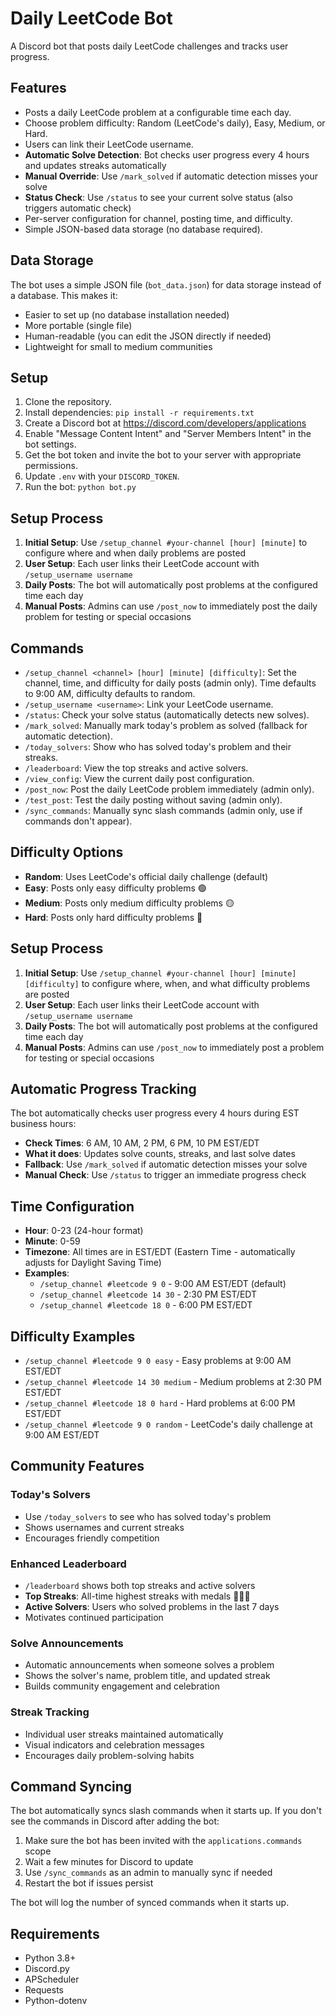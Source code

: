 # Daily LeetCode Bot

A Discord bot that posts daily LeetCode challenges and tracks user progress.

## Features

- Posts a daily LeetCode problem at a configurable time each day.
- Choose problem difficulty: Random (LeetCode's daily), Easy, Medium, or Hard.
- Users can link their LeetCode username.
- **Automatic Solve Detection**: Bot checks user progress every 4 hours and updates streaks automatically
- **Manual Override**: Use `/mark_solved` if automatic detection misses your solve
- **Status Check**: Use `/status` to see your current solve status (also triggers automatic check)
- Per-server configuration for channel, posting time, and difficulty.
- Simple JSON-based data storage (no database required).

## Data Storage

The bot uses a simple JSON file (`bot_data.json`) for data storage instead of a database. This makes it:

- Easier to set up (no database installation needed)
- More portable (single file)
- Human-readable (you can edit the JSON directly if needed)
- Lightweight for small to medium communities

## Setup

1. Clone the repository.
2. Install dependencies: `pip install -r requirements.txt`
3. Create a Discord bot at https://discord.com/developers/applications
4. Enable "Message Content Intent" and "Server Members Intent" in the bot settings.
5. Get the bot token and invite the bot to your server with appropriate permissions.
6. Update `.env` with your `DISCORD_TOKEN`.
7. Run the bot: `python bot.py`

## Setup Process

1. **Initial Setup**: Use `/setup_channel #your-channel [hour] [minute]` to configure where and when daily problems are posted
2. **User Setup**: Each user links their LeetCode account with `/setup_username username`
3. **Daily Posts**: The bot will automatically post problems at the configured time each day
4. **Manual Posts**: Admins can use `/post_now` to immediately post the daily problem for testing or special occasions

## Commands

- `/setup_channel <channel> [hour] [minute] [difficulty]`: Set the channel, time, and difficulty for daily posts (admin only). Time defaults to 9:00 AM, difficulty defaults to random.
- `/setup_username <username>`: Link your LeetCode username.
- `/status`: Check your solve status (automatically detects new solves).
- `/mark_solved`: Manually mark today's problem as solved (fallback for automatic detection).
- `/today_solvers`: Show who has solved today's problem and their streaks.
- `/leaderboard`: View the top streaks and active solvers.
- `/view_config`: View the current daily post configuration.
- `/post_now`: Post the daily LeetCode problem immediately (admin only).
- `/test_post`: Test the daily posting without saving (admin only).
- `/sync_commands`: Manually sync slash commands (admin only, use if commands don't appear).

## Difficulty Options

- **Random**: Uses LeetCode's official daily challenge (default)
- **Easy**: Posts only easy difficulty problems 🟢
- **Medium**: Posts only medium difficulty problems 🟡
- **Hard**: Posts only hard difficulty problems 🔴

## Setup Process

1. **Initial Setup**: Use `/setup_channel #your-channel [hour] [minute] [difficulty]` to configure where, when, and what difficulty problems are posted
2. **User Setup**: Each user links their LeetCode account with `/setup_username username`
3. **Daily Posts**: The bot will automatically post problems at the configured time each day
4. **Manual Posts**: Admins can use `/post_now` to immediately post a problem for testing or special occasions

## Automatic Progress Tracking

The bot automatically checks user progress every 4 hours during EST business hours:
- **Check Times**: 6 AM, 10 AM, 2 PM, 6 PM, 10 PM EST/EDT
- **What it does**: Updates solve counts, streaks, and last solve dates
- **Fallback**: Use `/mark_solved` if automatic detection misses your solve
- **Manual Check**: Use `/status` to trigger an immediate progress check

## Time Configuration

- **Hour**: 0-23 (24-hour format)
- **Minute**: 0-59
- **Timezone**: All times are in EST/EDT (Eastern Time - automatically adjusts for Daylight Saving Time)
- **Examples**:
  - `/setup_channel #leetcode 9 0` - 9:00 AM EST/EDT (default)
  - `/setup_channel #leetcode 14 30` - 2:30 PM EST/EDT
  - `/setup_channel #leetcode 18 0` - 6:00 PM EST/EDT

## Difficulty Examples

- `/setup_channel #leetcode 9 0 easy` - Easy problems at 9:00 AM EST/EDT
- `/setup_channel #leetcode 14 30 medium` - Medium problems at 2:30 PM EST/EDT
- `/setup_channel #leetcode 18 0 hard` - Hard problems at 6:00 PM EST/EDT
- `/setup_channel #leetcode 9 0 random` - LeetCode's daily challenge at 9:00 AM EST/EDT

## Community Features

### Today's Solvers

- Use `/today_solvers` to see who has solved today's problem
- Shows usernames and current streaks
- Encourages friendly competition

### Enhanced Leaderboard

- `/leaderboard` shows both top streaks and active solvers
- **Top Streaks**: All-time highest streaks with medals 🥇🥈🥉
- **Active Solvers**: Users who solved problems in the last 7 days
- Motivates continued participation

### Solve Announcements

- Automatic announcements when someone solves a problem
- Shows the solver's name, problem title, and updated streak
- Builds community engagement and celebration

### Streak Tracking

- Individual user streaks maintained automatically
- Visual indicators and celebration messages
- Encourages daily problem-solving habits

## Command Syncing

The bot automatically syncs slash commands when it starts up. If you don't see the commands in Discord after adding the bot:

1. Make sure the bot has been invited with the `applications.commands` scope
2. Wait a few minutes for Discord to update
3. Use `/sync_commands` as an admin to manually sync if needed
4. Restart the bot if issues persist

The bot will log the number of synced commands when it starts up.

## Requirements

- Python 3.8+
- Discord.py
- APScheduler
- Requests
- Python-dotenv
